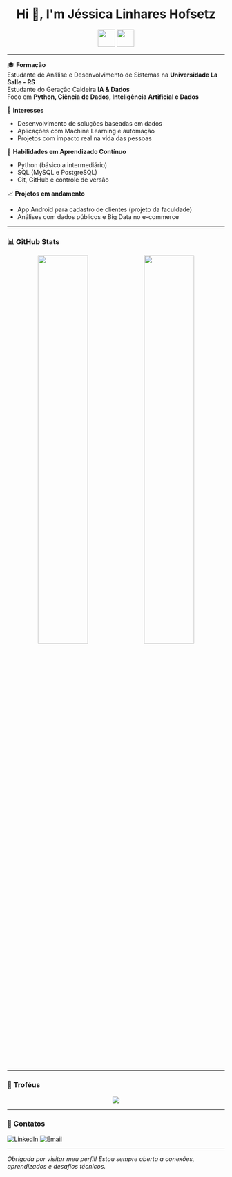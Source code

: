 <h1 align="center">Hi 👋, I'm Jéssica Linhares Hofsetz</h1>

<p align="center">
  <img src="https://cdn.jsdelivr.net/gh/devicons/devicon/icons/python/python-original.svg" width="40"/>
  <img src="https://cdn.jsdelivr.net/gh/devicons/devicon/icons/mysql/mysql-original.svg" width="40"/>
</p>

---

🎓 **Formação**  
Estudante de Análise e Desenvolvimento de Sistemas na **Universidade La Salle - RS**  
Estudante do Geração Caldeira **IA & Dados**  
Foco em **Python, Ciência de Dados, Inteligência Artificial e Dados**

💼 **Interesses**  
- Desenvolvimento de soluções baseadas em dados  
- Aplicações com Machine Learning e automação  
- Projetos com impacto real na vida das pessoas

🧠 **Habilidades em Aprendizado Contínuo**  
- Python (básico a intermediário)  
- SQL (MySQL e PostgreSQL)  
- Git, GitHub e controle de versão

📈 **Projetos em andamento**  
- App Android para cadastro de clientes (projeto da faculdade)  
- Análises com dados públicos e Big Data no e-commerce  


---

### 📊 GitHub Stats

<p align="center">
  <img src="https://github-readme-stats.vercel.app/api?username=jlinhareshofsetz&show_icons=true&theme=default" width="48%"/>
  <img src="https://github-readme-stats.vercel.app/api/top-langs/?username=jlinhareshofsetz&layout=compact&theme=default" width="48%"/>
</p>

---

### 🏅 Troféus

<p align="center">
  <img src="https://github-profile-trophy.vercel.app/?username=jlinhareshofsetz&theme=flat&column=7"/>
</p>

---

### 🔗 Contatos

[![LinkedIn](https://img.shields.io/badge/-LinkedIn-0A66C2?style=flat-square&logo=linkedin&logoColor=white)]([https://linkedin.com/in/seu-usuario](https://www.linkedin.com/in/j%C3%A9ssica-linhares-hofsetz/))  
[![Email](https://img.shields.io/badge/-Email-D14836?style=flat-square&logo=gmail&logoColor=white)](mailto:jlinhareshofsetz@gmail.com)

---

*Obrigada por visitar meu perfil! Estou sempre aberta a conexões, aprendizados e desafios técnicos.*


